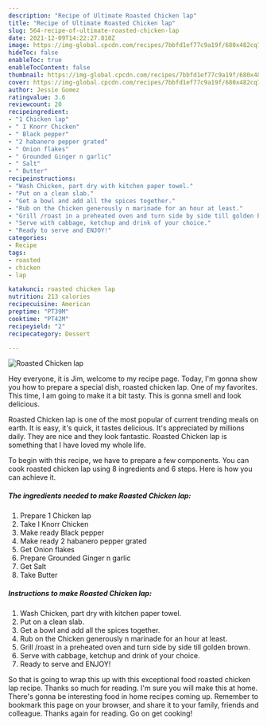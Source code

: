 ```yaml
---
description: "Recipe of Ultimate Roasted Chicken lap"
title: "Recipe of Ultimate Roasted Chicken lap"
slug: 564-recipe-of-ultimate-roasted-chicken-lap
date: 2021-12-09T14:22:27.810Z
image: https://img-global.cpcdn.com/recipes/7bbfd1ef77c9a19f/680x482cq70/roasted-chicken-lap-recipe-main-photo.jpg
hideToc: false
enableToc: true
enableTocContent: false
thumbnail: https://img-global.cpcdn.com/recipes/7bbfd1ef77c9a19f/680x482cq70/roasted-chicken-lap-recipe-main-photo.jpg
cover: https://img-global.cpcdn.com/recipes/7bbfd1ef77c9a19f/680x482cq70/roasted-chicken-lap-recipe-main-photo.jpg
author: Jessie Gomez
ratingvalue: 3.6
reviewcount: 20
recipeingredient:
- "1 Chicken lap"
- " I Knorr Chicken"
- " Black pepper"
- "2 habanero pepper grated"
- " Onion flakes"
- " Grounded Ginger n garlic"
- " Salt"
- " Butter"
recipeinstructions:
- "Wash Chicken, part dry with kitchen paper towel."
- "Put on a clean slab."
- "Get a bowl and add all the spices together."
- "Rub on the Chicken generously n marinade for an hour at least."
- "Grill /roast in a preheated oven and turn side by side till golden brown."
- "Serve with cabbage, ketchup and drink of your choice."
- "Ready to serve and ENJOY!"
categories:
- Recipe
tags:
- roasted
- chicken
- lap

katakunci: roasted chicken lap 
nutrition: 213 calories
recipecuisine: American
preptime: "PT39M"
cooktime: "PT42M"
recipeyield: "2"
recipecategory: Dessert

---
```



![Roasted Chicken lap](https://img-global.cpcdn.com/recipes/7bbfd1ef77c9a19f/680x482cq70/roasted-chicken-lap-recipe-main-photo.jpg)

Hey everyone, it is Jim, welcome to my recipe page. Today, I'm gonna show you how to prepare a special dish, roasted chicken lap. One of my favorites. This time, I am going to make it a bit tasty. This is gonna smell and look delicious.

Roasted Chicken lap is one of the most popular of current trending meals on earth. It is easy, it's quick, it tastes delicious. It's appreciated by millions daily. They are nice and they look fantastic. Roasted Chicken lap is something that I have loved my whole life.




To begin with this recipe, we have to prepare a few components. You can cook roasted chicken lap using 8 ingredients and 6 steps. Here is how you can achieve it.

<!--inarticleads1-->

##### The ingredients needed to make Roasted Chicken lap:

1. Prepare 1 Chicken lap
1. Take  I Knorr Chicken
1. Make ready  Black pepper
1. Make ready 2 habanero pepper grated
1. Get  Onion flakes
1. Prepare  Grounded Ginger n garlic
1. Get  Salt
1. Take  Butter




<!--inarticleads2-->

##### Instructions to make Roasted Chicken lap:

1. Wash Chicken, part dry with kitchen paper towel.
1. Put on a clean slab.
1. Get a bowl and add all the spices together.
1. Rub on the Chicken generously n marinade for an hour at least.
1. Grill /roast in a preheated oven and turn side by side till golden brown.
1. Serve with cabbage, ketchup and drink of your choice.
1. Ready to serve and ENJOY!



So that is going to wrap this up with this exceptional food roasted chicken lap recipe. Thanks so much for reading. I'm sure you will make this at home. There's gonna be interesting food in home recipes coming up. Remember to bookmark this page on your browser, and share it to your family, friends and colleague. Thanks again for reading. Go on get cooking!
